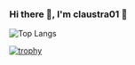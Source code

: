 ### Hi there 👋, I'm claustra01 🌿

<img alt="Top Langs" src="https://github-readme-stats.vercel.app/api/top-langs/?username=claustra01&layout=compact&count_private=true&show_icons=true&theme=onedark&langs_count=10" />

<!-- <p align="left"> 
  <img alt="Top Langs" height="175px" src="https://github-readme-stats.vercel.app/api/top-langs/?username=claustra01&layout=compact&count_private=true&show_icons=true&theme=onedark&langs_count=8" />
  <img alt="github stats" height="175px" src="https://github-readme-stats.vercel.app/api?username=claustra01&count_private=true&show_icons=true&show_icons=true&theme=onedark" />
</p> -->

[![trophy](https://github-profile-trophy.vercel.app/?username=claustra01&theme=onedark&column=4
)](https://github.com/ryo-ma/github-profile-trophy)


<!-- [![](https://raw.githubusercontent.com/claustra01/claustra01/main/profile-summary-card-output/github_dark/0-profile-details.svg)](https://github.com/vn7n24fzkq/github-profile-summary-cards)
[![](https://raw.githubusercontent.com/claustra01/claustra01/main/profile-summary-card-output/github_dark/1-repos-per-language.svg)](https://github.com/vn7n24fzkq/github-profile-summary-cards) [![](https://raw.githubusercontent.com/claustra01/claustra01/main/profile-summary-card-output/github_dark/2-most-commit-language.svg)](https://github.com/vn7n24fzkq/github-profile-summary-cards)
[![](https://raw.githubusercontent.com/claustra01/claustra01/main/profile-summary-card-output/github_dark/3-stats.svg)](https://github.com/vn7n24fzkq/github-profile-summary-cards) [![](https://raw.githubusercontent.com/claustra01/claustra01/main/profile-summary-card-output/github_dark/4-productive-time.svg)](https://github.com/vn7n24fzkq/github-profile-summary-cards) -->


<!-- <p align="left">
  <img alt="github snake" width="770px" src="https://raw.githubusercontent.com/claustra01/claustra01/master/img/snake.svg" />
</p> -->
